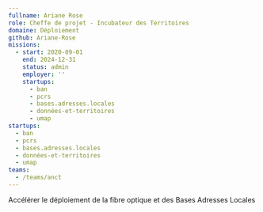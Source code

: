 ```yaml
---
fullname: Ariane Rose
role: Cheffe de projet - Incubateur des Territoires
domaine: Déploiement
github: Ariane-Rose
missions:
  - start: 2020-09-01
    end: 2024-12-31
    status: admin
    employer: ''
    startups:
      - ban
      - pcrs
      - bases.adresses.locales
      - données-et-territoires
      - umap
startups:
  - ban
  - pcrs
  - bases.adresses.locales
  - données-et-territoires
  - umap
teams:
  - /teams/anct
---
```

Accélérer le déploiement de la fibre optique et des Bases Adresses Locales